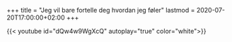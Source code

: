 +++
title = "Jeg vil bare fortelle deg hvordan jeg føler"
lastmod = 2020-07-20T17:00:00+02:00
+++

{{< youtube id="dQw4w9WgXcQ" autoplay="true" color="white">}}
